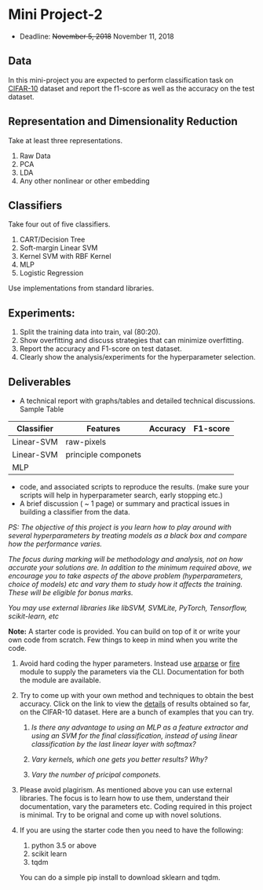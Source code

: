 # Mini Project-2


* Deadline: ~~November 5, 2018~~ November 11, 2018

## Data

In this mini-project you are expected to perform classification task on 
[CIFAR-10](https://www.cs.toronto.edu/~kriz/cifar.html) dataset and report the f1-score as well as the accuracy on the test dataset. 
## Representation and Dimensionality Reduction

Take at least three representations.

1. Raw Data 
2. PCA 
3. LDA  
4. Any other nonlinear or other embedding 

## Classifiers

Take four out of five classifiers.

1. CART/Decision Tree 
2. Soft-margin Linear SVM 
3. Kernel SVM with RBF Kernel 
4. MLP  
5. Logistic Regression

Use implementations from standard libraries.

## Experiments:

1. Split the training data into train, val (80:20). 
2. Show overfitting and discuss strategies that can minimize
   overfitting.
4. Report the accuracy and F1-score on test dataset.
3. Clearly show the analysis/experiments for the hyperparameter selection.


## Deliverables

*  A technical report with graphs/tables and detailed technical 
discussions. Sample Table

| Classifier | Features            | Accuracy | F1-score |
|------------|---------------------|----------|----------|
| Linear-SVM | raw-pixels          |          |          |
| Linear-SVM | principle componets |          |          |
| MLP        |                     |          |          |


* code, and associated scripts to reproduce the results. (make
sure your scripts will help in hyperparameter search, early
stopping etc.)
*   A brief discussion ( ~ 1 page) or summary and practical issues
 in building a classifier from the data.

_PS: The objective of this project is you learn how to play around with
several hyperparameters by treating models as a black box and compare
how the performance varies._

_The focus during marking will be methodology and analysis, not on how
accurate your solutions are. In addition to the minimum required above,
we encourage you to take aspects of the above problem (hyperparameters,
choice of models) etc and vary them to study how it affects the
training. These will be eligible for bonus marks._ 



_You may use external libraries like libSVM, SVMLite, PyTorch, Tensorflow,
scikit-learn, etc_

**Note:** A starter code is provided. You can build on top of it or write your own code from scratch. Few things to keep in mind when you write the code.

1. Avoid hard coding the hyper parameters. Instead use [arparse](https://docs.python.org/3/library/argparse.html) or
[fire](https://github.com/google/python-fire) module to supply the parameters via the CLI. Documentation for both the module are available.

2. Try to come up with your own method and techniques to obtain the best accuracy. Click on the link to view the [details](http://rodrigob.github.io/are_we_there_yet/build/classification_datasets_results.html#43494641522d3130) of results obtained so far, on the CIFAR-10 dataset. Here are a bunch of examples that you can try.


    1. _Is there any advantage to using an MLP as a feature extractor and
       using an SVM for the final classification, instead of using linear
       classification by the last linear layer with softmax?_

    2. _Vary kernels, which one gets you better results? Why?_

    3. _Vary the number of pricipal componets._

3. Please avoid plagirism. As mentioned above you can use external libraries. The focus is to learn how to use them, understand their documentation, vary the parameters etc. Coding required in this project is minimal. Try to be orignal and come up with novel solutions.

4. If you are using the starter code then you need to have the following:
	
	1. python 3.5 or above
	2. scikit learn
	3. tqdm

	You can do a simple pip install to download sklearn and tqdm.
